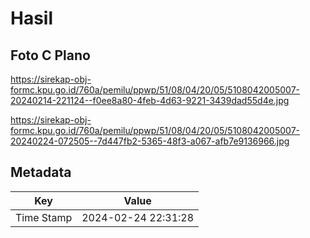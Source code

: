 # Hasil

## Foto C Plano

https://sirekap-obj-formc.kpu.go.id/760a/pemilu/ppwp/51/08/04/20/05/5108042005007-20240214-221124--f0ee8a80-4feb-4d63-9221-3439dad55d4e.jpg

https://sirekap-obj-formc.kpu.go.id/760a/pemilu/ppwp/51/08/04/20/05/5108042005007-20240224-072505--7d447fb2-5365-48f3-a067-afb7e9136966.jpg


## Metadata

| Key        | Value               |
| ---------- | ------------------- |
| Time Stamp | 2024-02-24 22:31:28 |



